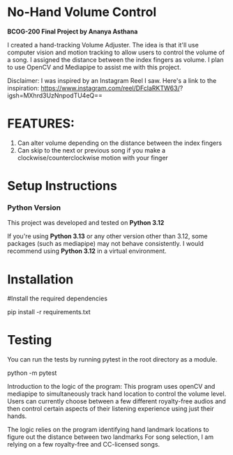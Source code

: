 # No-Hand Volume Control
**BCOG-200 Final Project by Ananya Asthana**

I created a hand-tracking Volume Adjuster. The idea is that it'll use computer vision and motion tracking to allow users to control the volume of a song. I assigned the  distance between the index fingers as volume. I plan to use OpenCV and Mediapipe to assist me with this project.

Disclaimer: I was inspired by an Instagram Reel I saw. Here's a link to the inspiration: https://www.instagram.com/reel/DFclaRKTW63/?
igsh=MXhrd3UzNnpodTU4eQ==

# FEATURES:
1) Can alter volume depending on the distance between the index fingers
2) Can skip to the next or previous song if you make a clockwise/counterclockwise motion with your finger

# Setup Instructions

### Python Version

This project was developed and tested on **Python 3.12**

If you're using **Python 3.13** or any other version other than 3.12, some packages (such as mediapipe) may not behave consistently. I would recommend using **Python 3.12** in a virtual environment.


# Installation

#Install the required dependencies

pip install -r requirements.txt

# Testing

You can run the tests by running pytest in the root directory as a module.

python -m pytest

Introduction to the logic of the program: 
This program uses openCV and mediapipe to simultaneously track hand location to control the volume level. Users can currently choose between a few different royalty-free audios and then control certain aspects of their listening experience using just their hands. 

The logic relies on the program identifying hand landmark locations to figure out the distance between two landmarks For song selection, I am relying on a few royalty-free and CC-licensed songs. 
